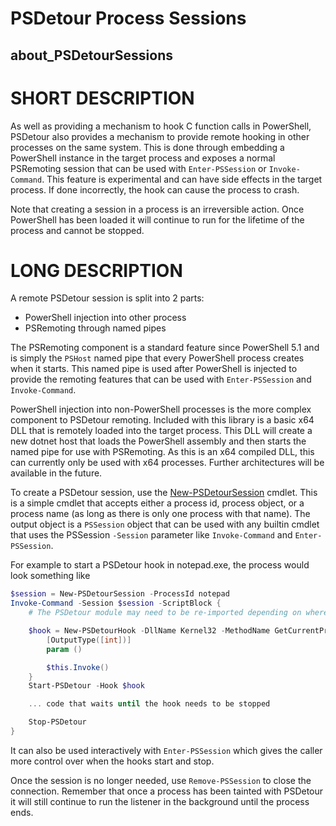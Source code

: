 # PSDetour Process Sessions
## about_PSDetourSessions

# SHORT DESCRIPTION
As well as providing a mechanism to hook C function calls in PowerShell, PSDetour also provides a mechanism to provide remote hooking in other processes on the same system.
This is done through embedding a PowerShell instance in the target process and exposes a normal PSRemoting session that can be used with `Enter-PSSession` or `Invoke-Command`.
This feature is experimental and can have side effects in the target process.
If done incorrectly, the hook can cause the process to crash.

Note that creating a session in a process is an irreversible action.
Once PowerShell has been loaded it will continue to run for the lifetime of the process and cannot be stopped.

# LONG DESCRIPTION
A remote PSDetour session is split into 2 parts:

* PowerShell injection into other process
* PSRemoting through named pipes

The PSRemoting component is a standard feature since PowerShell 5.1 and is simply the `PSHost` named pipe that every PowerShell process creates when it starts.
This named pipe is used after PowerShell is injected to provide the remoting features that can be used with `Enter-PSSession` and `Invoke-Command`.

PowerShell injection into non-PowerShell processes is the more complex component to PSDetour remoting.
Included with this library is a basic x64 DLL that is remotely loaded into the target process.
This DLL will create a new dotnet host that loads the PowerShell assembly and then starts the named pipe for use with PSRemoting.
As this is an x64 compiled DLL, this can currently only be used with x64 processes.
Further architectures will be available in the future.

To create a PSDetour session, use the [New-PSDetourSession](./New-PSDetourSession.md) cmdlet.
This is a simple cmdlet that accepts either a process id, process object, or a process name (as long as there is only one process with that name).
The output object is a `PSSession` object that can be used with any builtin cmdlet that uses the PSSession `-Session` parameter like `Invoke-Command` and `Enter-PSSession`.

For example to start a PSDetour hook in notepad.exe, the process would look something like

```powershell
$session = New-PSDetourSession -ProcessId notepad
Invoke-Command -Session $session -ScriptBlock {
    # The PSDetour module may need to be re-imported depending on where it is installed

    $hook = New-PSDetourHook -DllName Kernel32 -MethodName GetCurrentProcessId -Action {
        [OutputType([int])]
        param ()

        $this.Invoke()
    }
    Start-PSDetour -Hook $hook

    ... code that waits until the hook needs to be stopped

    Stop-PSDetour
}
```

It can also be used interactively with `Enter-PSSession` which gives the caller more control over when the hooks start and stop.

Once the session is no longer needed, use `Remove-PSSession` to close the connection.
Remember that once a process has been tainted with PSDetour it will still continue to run the listener in the background until the process ends.
